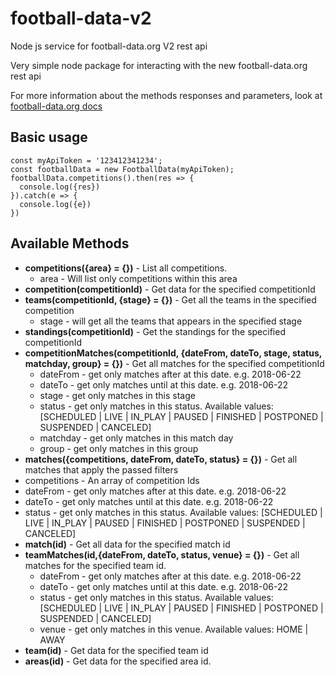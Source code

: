 # football-data-v2
Node js service for football-data.org V2 rest api

Very simple node package for interacting with the new football-data.org rest api

For more information about the methods responses and parameters, look at [football-data.org docs](https://www.football-data.org/documentation/quickstart)

## Basic usage
```
const myApiToken = '123412341234';
const footballData = new FootballData(myApiToken);
footballData.competitions().then(res => {
  console.log({res})
}).catch(e => {
  console.log({e})
})
```

## Available Methods
- **competitions({area} = {})** - List all competitions.
  - area - Will list only competitions within this area
- **competition(competitionId)** - Get data for the specified competitionId
- **teams(competitionId, {stage} = {})** - Get all the teams in the specified competition
  - stage - will get all the teams that appears in the specified stage
- **standings(competitionId)** - Get the standings for the specified competitionId
- **competitionMatches(competitionId, {dateFrom, dateTo, stage, status, matchday, group} = {})** - Get all matches for the specified competitionId
  - dateFrom - get only matches after at this date. e.g. 2018-06-22
  - dateTo - get only matches until at this date. e.g. 2018-06-22
  - stage - get only matches in this stage
  - status - get only matches in this status. Available values: [SCHEDULED | LIVE | IN_PLAY | PAUSED | FINISHED | POSTPONED | SUSPENDED | CANCELED]
  - matchday - get only matches in this match day
  - group - get only matches in this group
-  **matches({competitions, dateFrom, dateTo, status} = {})** - Get all matches that apply the passed filters
  - competitions - An array of competition Ids
  - dateFrom - get only matches after at this date. e.g. 2018-06-22
  - dateTo - get only matches until at this date. e.g. 2018-06-22
  - status - get only matches in this status. Available values: [SCHEDULED | LIVE | IN_PLAY | PAUSED | FINISHED | POSTPONED | SUSPENDED | CANCELED]
- **match(id)** - Get all data for the specified match id
- **teamMatches(id,{dateFrom, dateTo, status, venue} = {})** - Get all matches for the specified team id.
  - dateFrom - get only matches after at this date. e.g. 2018-06-22
  - dateTo - get only matches until at this date. e.g. 2018-06-22
  - status - get only matches in this status. Available values: [SCHEDULED | LIVE | IN_PLAY | PAUSED | FINISHED | POSTPONED | SUSPENDED | CANCELED]
  - venue - get only matches in this venue. Available values: HOME | AWAY
- **team(id)** - Get data for the specified team id
- **areas(id)** - Get data for the specified area id.
